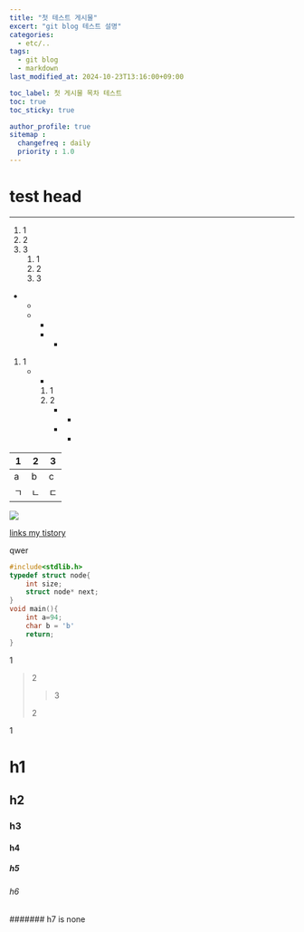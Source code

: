 ```yaml
---
title: "첫 테스트 게시물"
excert: "git blog 테스트 설명"
categories:
  - etc/..
tags:
  - git blog
  - markdown
last_modified_at: 2024-10-23T13:16:00+09:00

toc_label: 첫 게시물 목차 테스트
toc: true
toc_sticky: true

author_profile: true
sitemap :
  changefreq : daily
  priority : 1.0
---
```


# test head
--------------

1. 1
2. 2
3. 3
   1. 1
   2. 2
   3. 3

- -
  * *
    + +

1. 1
   * *
     1. 1
     2. 2
        - -
        + +

|1|2|3|
|-|-|-|
|a|b|c|
|ㄱ|ㄴ|ㄷ|

<img src="https://tistory1.daumcdn.net/tistory/7355544/attach/0444720b6fa942deb0d45664d1044551">

[links my tistory]("https://sudo-G41.tistory.com)

qwer

```C
#include<stdlib.h>
typedef struct node{
    int size;
    struct node* next;
}
void main(){
    int a=94;
    char b = 'b'
    return;
}
```

1
>
> 2
> 
> > 3
> 
> 2
> 
1

# h1
## h2
### h3
#### h4
##### h5
###### h6
####### h7 is none